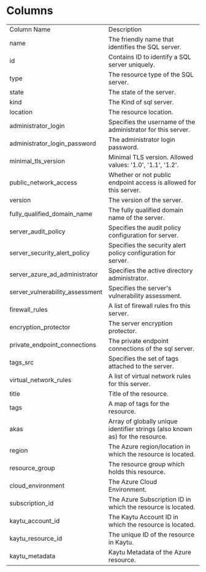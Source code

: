 # Columns  

<table>
	<tr><td>Column Name</td><td>Description</td></tr>
	<tr><td>name</td><td>The friendly name that identifies the SQL server.</td></tr>
	<tr><td>id</td><td>Contains ID to identify a SQL server uniquely.</td></tr>
	<tr><td>type</td><td>The resource type of the SQL server.</td></tr>
	<tr><td>state</td><td>The state of the server.</td></tr>
	<tr><td>kind</td><td>The Kind of sql server.</td></tr>
	<tr><td>location</td><td>The resource location.</td></tr>
	<tr><td>administrator_login</td><td>Specifies the username of the administrator for this server.</td></tr>
	<tr><td>administrator_login_password</td><td>The administrator login password.</td></tr>
	<tr><td>minimal_tls_version</td><td>Minimal TLS version. Allowed values: &#39;1.0&#39;, &#39;1.1&#39;, &#39;1.2&#39;.</td></tr>
	<tr><td>public_network_access</td><td>Whether or not public endpoint access is allowed for this server.</td></tr>
	<tr><td>version</td><td>The version of the server.</td></tr>
	<tr><td>fully_qualified_domain_name</td><td>The fully qualified domain name of the server.</td></tr>
	<tr><td>server_audit_policy</td><td>Specifies the audit policy configuration for server.</td></tr>
	<tr><td>server_security_alert_policy</td><td>Specifies the security alert policy configuration for server.</td></tr>
	<tr><td>server_azure_ad_administrator</td><td>Specifies the active directory administrator.</td></tr>
	<tr><td>server_vulnerability_assessment</td><td>Specifies the server&#39;s vulnerability assessment.</td></tr>
	<tr><td>firewall_rules</td><td>A list of firewall rules fro this server.</td></tr>
	<tr><td>encryption_protector</td><td>The server encryption protector.</td></tr>
	<tr><td>private_endpoint_connections</td><td>The private endpoint connections of the sql server.</td></tr>
	<tr><td>tags_src</td><td>Specifies the set of tags attached to the server.</td></tr>
	<tr><td>virtual_network_rules</td><td>A list of virtual network rules for this server.</td></tr>
	<tr><td>title</td><td>Title of the resource.</td></tr>
	<tr><td>tags</td><td>A map of tags for the resource.</td></tr>
	<tr><td>akas</td><td>Array of globally unique identifier strings (also known as) for the resource.</td></tr>
	<tr><td>region</td><td>The Azure region/location in which the resource is located.</td></tr>
	<tr><td>resource_group</td><td>The resource group which holds this resource.</td></tr>
	<tr><td>cloud_environment</td><td>The Azure Cloud Environment.</td></tr>
	<tr><td>subscription_id</td><td>The Azure Subscription ID in which the resource is located.</td></tr>
	<tr><td>kaytu_account_id</td><td>The Kaytu Account ID in which the resource is located.</td></tr>
	<tr><td>kaytu_resource_id</td><td>The unique ID of the resource in Kaytu.</td></tr>
	<tr><td>kaytu_metadata</td><td>Kaytu Metadata of the Azure resource.</td></tr>
</table>